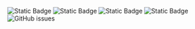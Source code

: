 ![Static Badge](https://img.shields.io/badge/blacklists-60-000000) ![Static Badge](https://img.shields.io/badge/blacklisted-2687483-cc0000) ![Static Badge](https://img.shields.io/badge/whitelisted-2245-00CC00) ![Static Badge](https://img.shields.io/badge/streaming_blacklist-28107-000000) ![GitHub issues](https://img.shields.io/github/issues/fabriziosalmi/blacklists)
